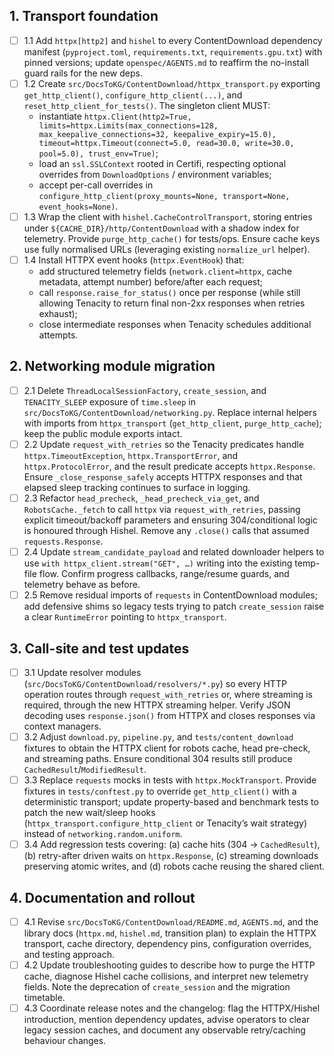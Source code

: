 ## 1. Transport foundation
- [ ] 1.1 Add `httpx[http2]` and `hishel` to every ContentDownload dependency manifest (`pyproject.toml`, `requirements.txt`, `requirements.gpu.txt`) with pinned versions; update `openspec/AGENTS.md` to reaffirm the no-install guard rails for the new deps.
- [ ] 1.2 Create `src/DocsToKG/ContentDownload/httpx_transport.py` exporting `get_http_client()`, `configure_http_client(...)`, and `reset_http_client_for_tests()`. The singleton client MUST:
  - instantiate `httpx.Client(http2=True, limits=httpx.Limits(max_connections=128, max_keepalive_connections=32, keepalive_expiry=15.0), timeout=httpx.Timeout(connect=5.0, read=30.0, write=30.0, pool=5.0), trust_env=True)`;
  - load an `ssl.SSLContext` rooted in Certifi, respecting optional overrides from `DownloadOptions` / environment variables;
  - accept per-call overrides in `configure_http_client(proxy_mounts=None, transport=None, event_hooks=None)`.
- [ ] 1.3 Wrap the client with `hishel.CacheControlTransport`, storing entries under `${CACHE_DIR}/http/ContentDownload` with a shadow index for telemetry. Provide `purge_http_cache()` for tests/ops. Ensure cache keys use fully normalised URLs (leveraging existing `normalize_url` helper).
- [ ] 1.4 Install HTTPX event hooks (`httpx.EventHook`) that:
  - add structured telemetry fields (`network.client=httpx`, cache metadata, attempt number) before/after each request;
  - call `response.raise_for_status()` once per response (while still allowing Tenacity to return final non-2xx responses when retries exhaust);
  - close intermediate responses when Tenacity schedules additional attempts.

## 2. Networking module migration
- [ ] 2.1 Delete `ThreadLocalSessionFactory`, `create_session`, and `TENACITY_SLEEP` exposure of `time.sleep` in `src/DocsToKG/ContentDownload/networking.py`. Replace internal helpers with imports from `httpx_transport` (`get_http_client`, `purge_http_cache`); keep the public module exports intact.
- [ ] 2.2 Update `request_with_retries` so the Tenacity predicates handle `httpx.TimeoutException`, `httpx.TransportError`, and `httpx.ProtocolError`, and the result predicate accepts `httpx.Response`. Ensure `_close_response_safely` accepts HTTPX responses and that elapsed sleep tracking continues to surface in logging.
- [ ] 2.3 Refactor `head_precheck`, `_head_precheck_via_get`, and `RobotsCache._fetch` to call `httpx` via `request_with_retries`, passing explicit timeout/backoff parameters and ensuring 304/conditional logic is honoured through Hishel. Remove any `.close()` calls that assumed `requests.Response`.
- [ ] 2.4 Update `stream_candidate_payload` and related downloader helpers to use `with httpx_client.stream("GET", …)` writing into the existing temp-file flow. Confirm progress callbacks, range/resume guards, and telemetry behave as before.
- [ ] 2.5 Remove residual imports of `requests` in ContentDownload modules; add defensive shims so legacy tests trying to patch `create_session` raise a clear `RuntimeError` pointing to `httpx_transport`.

## 3. Call-site and test updates
- [ ] 3.1 Update resolver modules (`src/DocsToKG/ContentDownload/resolvers/*.py`) so every HTTP operation routes through `request_with_retries` or, where streaming is required, through the new HTTPX streaming helper. Verify JSON decoding uses `response.json()` from HTTPX and closes responses via context managers.
- [ ] 3.2 Adjust `download.py`, `pipeline.py`, and `tests/content_download` fixtures to obtain the HTTPX client for robots cache, head pre-check, and streaming paths. Ensure conditional 304 results still produce `CachedResult`/`ModifiedResult`.
- [ ] 3.3 Replace `requests` mocks in tests with `httpx.MockTransport`. Provide fixtures in `tests/conftest.py` to override `get_http_client()` with a deterministic transport; update property-based and benchmark tests to patch the new wait/sleep hooks (`httpx_transport.configure_http_client` or Tenacity’s wait strategy) instead of `networking.random.uniform`.
- [ ] 3.4 Add regression tests covering: (a) cache hits (304 → `CachedResult`), (b) retry-after driven waits on `httpx.Response`, (c) streaming downloads preserving atomic writes, and (d) robots cache reusing the shared client.

## 4. Documentation and rollout
- [ ] 4.1 Revise `src/DocsToKG/ContentDownload/README.md`, `AGENTS.md`, and the library docs (`httpx.md`, `hishel.md`, transition plan) to explain the HTTPX transport, cache directory, dependency pins, configuration overrides, and testing approach.
- [ ] 4.2 Update troubleshooting guides to describe how to purge the HTTP cache, diagnose Hishel cache collisions, and interpret new telemetry fields. Note the deprecation of `create_session` and the migration timetable.
- [ ] 4.3 Coordinate release notes and the changelog: flag the HTTPX/Hishel introduction, mention dependency updates, advise operators to clear legacy session caches, and document any observable retry/caching behaviour changes.
